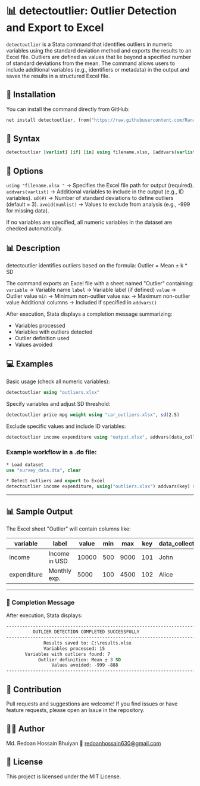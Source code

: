 # 📊 detectoutlier: Outlier Detection and Export to Excel
`detectoutlier` is a Stata command that identifies outliers in numeric variables using the standard deviation method and exports the results to an Excel file. Outliers are defined as values that lie beyond a specified number of standard deviations from the mean. The command allows users to include additional variables (e.g., identifiers or metadata) in the output and saves the results in a structured Excel file.

## 🚀 Installation
You can install the command directly from GitHub:
```stata
net install detectoutlier, from("https://raw.githubusercontent.com/RanaRedoan/detectoutlier/main") replace
```
## 📖 Syntax
```stata
detectoutlier [varlist] [if] [in] using filename.xlsx, [addvars(varlist) sd(#) avoid(numlist)]
```

## 📌 Options
`using "filename.xlsx "` → Specifies the Excel file path for output (required).
`addvars(varlist)` → Additional variables to include in the output (e.g., ID variables).
`sd(#)` → Number of standard deviations to define outliers (default = 3).
`avoid(numlist)` → Values to exclude from analysis (e.g., -999 for missing data).

If no variables are specified, all numeric variables in the dataset are checked automatically.

## 📊 Description
detectoutlier identifies outliers based on the formula:
Outlier = Mean ± k * SD

The command exports an Excel file with a sheet named "Outlier" containing:
`variable` → Variable name
`label` → Variable label (if defined)
`value` → Outlier value
`min` → Minimum non-outlier value
`max` → Maximum non-outlier value
Additional columns → Included if specified in `addvars()`

After execution, Stata displays a completion message summarizing:
- Variables processed
- Variables with outliers detected
- Outlier definition used
- Values avoided

## 💻 Examples
Basic usage (check all numeric variables):
```stata
detectoutlier using "outliers.xlsx"
```
Specify variables and adjust SD threshold:
```stata
detectoutlier price mpg weight using "car_outliers.xlsx", sd(2.5)
```
Exclude specific values and include ID variables:
```stata
detectoutlier income expenditure using "output.xlsx", addvars(data_collector key hhid) sd(2.5) avoid(-999 -888)
```

### Example workflow in a .do file:
```stata
* Load dataset
use "survey_data.dta", clear

* Detect outliers and export to Excel
detectoutlier income expenditure, using("outliers.xlsx") addvars(key) sd(3) avoid(-999)
```
---
## 📊 Sample Output
The Excel sheet "Outlier" will contain columns like:

| variable    | label         | value | min | max  | key | data\_collector |
| ----------- | ------------- | ----- | --- | ---- | --- | --------------- |
| income      | Income in USD | 10000 | 500 | 9000 | 101 | John            |
| expenditure | Monthly exp.  | 5000  | 100 | 4500 | 102 | Alice           |

---

### 🧾 Completion Message
After execution, Stata displays:
```stata
-------------------------------------------------------------------------------
          OUTLIER DETECTION COMPLETED SUCCESSFULLY
-------------------------------------------------------------------------------
              Results saved to: C:\results.xlsx
              Variables processed: 15
       Variables with outliers found: 7
            Outlier definition: Mean ± 3 SD
                 Values avoided: -999 -888
-------------------------------------------------------------------------------
```
## 🤝 Contribution
Pull requests and suggestions are welcome!
If you find issues or have feature requests, please open an Issue in the repository.

## 👨‍💻 Author
Md. Redoan Hossain Bhuiyan
📧 redoanhossain630@gmail.com

## 📌 License
This project is licensed under the MIT License.



